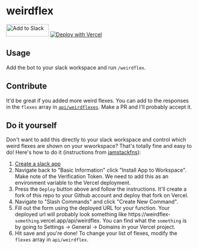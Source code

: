 # weirdflex 
<a href="https://slack.com/oauth/v2/authorize?client_id=2210535565.1346134781558&scope=commands&user_scope="><img alt="Add to Slack" height="33" width="114.675" src="https://platform.slack-edge.com/img/add_to_slack.png" srcSet="https://platform.slack-edge.com/img/add_to_slack.png 1x, https://platform.slack-edge.com/img/add_to_slack@2x.png 2x" /></a> [![Deploy with Vercel](https://vercel.com/button)](https://vercel.com/new/git/external?repository-url=https%3A%2F%2Fgithub.com%2Fsaharsh%2Fweirdflex%2Ftree%2Fmaster&env=SLACK_TOKEN&envDescription=Verification%20Token%20for%20slack%20app&envLink=https%3A%2F%2Fapi.slack.com%2Fauthentication%2Fverifying-requests-from-slack%23verifying-requests-from-slack-using-signing-secrets__verification-token-deprecation&project-name=weirdflex&repo-name=weirdflex&redirect-url=https%3A%2F%2Fgithub.com%2Fsaharsh%2Fweirdflex&demo-title=weirdflex&demo-description=A%20serverless%20slack%20app%20to%20generate%20flex%20responses&demo-url=https%3A%2F%2Fgithub.com%2Fsaharsh%2Fweirdflex&demo-image=https%3A%2F%2Fgo.srsh.link%2F0d45wd)

## Usage
Add the bot to your slack workspace and run `/weirdflex`.

## Contribute
It'd be great if you added more weird flexes. You can add to the responses in the `flexes` array in [`api/weirdflexes`](https://github.com/saharsh/weirdflex/blob/master/api/weirdflex.js). Make a PR and I'll probably accept it.

## Do it yourself
Don't want to add this directly to your slack workspace and control which weird flexes are shown on your wworkspace? That's totally fine and easy to do! Here's how to do it (instructions from [jamstackfns](https://jamstackfns.com/f/slack)):

1. [Create a slack app](https://api.slack.com/apps?new_app=1)
2. Navigate back to "Basic Information" click "Install App to Workspace". Make note of the Verification Token. We need to add this as an environment variable to the Vercel deployment.
3. Press the `Deploy` button above and follow the instructions. It'll create a fork of this repo to your Github account and deploy that fork on Vercel.
4. Navigate to "Slash Commands" and click "Create New Command".
5. Fill out the form using the deployed URL for your function. Your deployed url will probably look something like https://weirdflex-`something`.vercel.app/api/weirdflex. You can find what the `something` is by going to Settings -> General -> Domains in your Vercel project.
6. Hit save and you're done!
To change your list of flexes, modify the `flexes` array in `api/weirdflex`.

